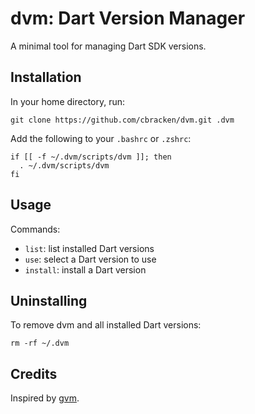 dvm: Dart Version Manager
=========================

A minimal tool for managing Dart SDK versions.

## Installation

In your home directory, run:
```
git clone https://github.com/cbracken/dvm.git .dvm
```

Add the following to your `.bashrc` or `.zshrc`:
```
if [[ -f ~/.dvm/scripts/dvm ]]; then
  . ~/.dvm/scripts/dvm
fi
```

## Usage

Commands:

   * `list`: list installed Dart versions
   * `use`: select a Dart version to use
   * `install`: install a Dart version

## Uninstalling

To remove dvm and all installed Dart versions:

```
rm -rf ~/.dvm
```

## Credits

Inspired by [gvm](https://github.com/moovweb/gvm).
